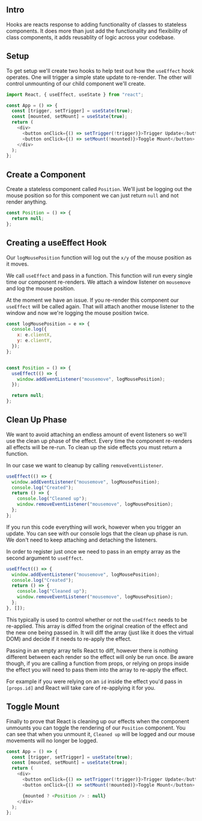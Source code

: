 ## Intro

Hooks are reacts response to adding functionality of classes to stateless components. It does more than just add the functionality and flexibility of class components, it adds reusablity of logic across your codebase.

## Setup

To get setup we'll create two hooks to help test out how the `useEffect` hook operates. One will trigger a simple state update to re-render. The other will control unmounting of our child component we'll create.

```js
import React, { useEffect, useState } from "react";

const App = () => {
  const [trigger, setTrigger] = useState(true);
  const [mounted, setMount] = useState(true);
  return (
    <div>
      <button onClick={() => setTrigger(!trigger)}>Trigger Update</button>
      <button onClick={() => setMount(!mounted)}>Toggle Mount</button>
    </div>
  );
};
```

## Create a Component

Create a stateless component called `Position`. We'll just be logging out the mouse position so for this component we can just return `null` and not render anything.

```js
const Position = () => {
  return null;
};
```

## Creating a useEffect Hook

Our `logMousePosition` function will log out the `x/y` of the mouse position as it moves.

We call `useEffect` and pass in a function. This function will run every single time our component re-renders. We attach a window listener on `mousemove` and log the mouse position. 

At the moment we have an issue. If you re-render this component our `useEffect` will be called again. That will attach another mouse listener to the window and now we're logging the mouse position twice.

```js
const logMousePosition = e => {
  console.log({
    x: e.clientX,
    y: e.clientY,
  });
};


const Position = () => {
  useEffect(() => {
    window.addEventListener("mousemove", logMousePosition);
  });

  return null;
};
```

## Clean Up Phase

We want to avoid attaching an endless amount of event listeners so we'll use the clean up phase of the effect. Every time the component re-renders all effects will be re-run. To clean up the side effects you must return a function.

In our case we want to cleanup by calling `removeEventListener`.

```js
useEffect(() => {
  window.addEventListener("mousemove", logMousePosition);
  console.log("Created");
  return () => {
    console.log("Cleaned up");
    window.removeEventListener("mousemove", logMousePosition);
  };
};
```

If you run this code everything will work, however when you trigger an update. You can see with our console logs that the clean up phase is run. We don't need to keep attaching and detaching the listeners.

In order to register just once we need to pass in an empty array as the second argument to `useEffect`.

```js
useEffect(() => {
  window.addEventListener("mousemove", logMousePosition);
  console.log("Created");
  return () => {
    console.log("Cleaned up");
    window.removeEventListener("mousemove", logMousePosition);
  };
}, []);
```
This typically is used to control whether or not the `useEffect` needs to be re-applied. This array is diffed from the original creation of the effect and the new one being passed in. It will diff the array (just like it does the virtual DOM) and decide if it needs to re-apply the effect.

Passing in an empty array tells React to diff, however there is nothing different between each render so the effect will only be run once. Be aware though, if you are calling a function from props, or relying on props inside the effect you will need to pass them into the array to re-apply the effect.

For example if you were relying on an `id` inside the effect you'd pass in `[props.id]` and React will take care of re-applying it for you.

## Toggle Mount

Finally to prove that React is cleaning up our effects when the component unmounts you can toggle the rendering of our `Position` component. You can see that when you unmount it, `Cleaned up` will be logged and our mouse movements will no longer be logged.

```js
const App = () => {
  const [trigger, setTrigger] = useState(true);
  const [mounted, setMount] = useState(true);
  return (
    <div>
      <button onClick={() => setTrigger(!trigger)}>Trigger Update</button>
      <button onClick={() => setMount(!mounted)}>Toggle Mount</button>

      {mounted ? <Position /> : null}
    </div>
  );
};
```